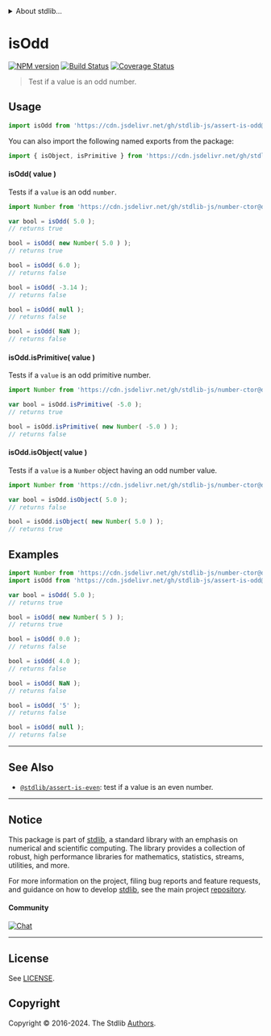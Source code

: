 <!--

@license Apache-2.0

Copyright (c) 2018 The Stdlib Authors.

Licensed under the Apache License, Version 2.0 (the "License");
you may not use this file except in compliance with the License.
You may obtain a copy of the License at

   http://www.apache.org/licenses/LICENSE-2.0

Unless required by applicable law or agreed to in writing, software
distributed under the License is distributed on an "AS IS" BASIS,
WITHOUT WARRANTIES OR CONDITIONS OF ANY KIND, either express or implied.
See the License for the specific language governing permissions and
limitations under the License.

-->


<details>
  <summary>
    About stdlib...
  </summary>
  <p>We believe in a future in which the web is a preferred environment for numerical computation. To help realize this future, we've built stdlib. stdlib is a standard library, with an emphasis on numerical and scientific computation, written in JavaScript (and C) for execution in browsers and in Node.js.</p>
  <p>The library is fully decomposable, being architected in such a way that you can swap out and mix and match APIs and functionality to cater to your exact preferences and use cases.</p>
  <p>When you use stdlib, you can be absolutely certain that you are using the most thorough, rigorous, well-written, studied, documented, tested, measured, and high-quality code out there.</p>
  <p>To join us in bringing numerical computing to the web, get started by checking us out on <a href="https://github.com/stdlib-js/stdlib">GitHub</a>, and please consider <a href="https://opencollective.com/stdlib">financially supporting stdlib</a>. We greatly appreciate your continued support!</p>
</details>

# isOdd

[![NPM version][npm-image]][npm-url] [![Build Status][test-image]][test-url] [![Coverage Status][coverage-image]][coverage-url] <!-- [![dependencies][dependencies-image]][dependencies-url] -->

> Test if a value is an odd number.



<section class="usage">

## Usage

```javascript
import isOdd from 'https://cdn.jsdelivr.net/gh/stdlib-js/assert-is-odd@deno/mod.js';
```

You can also import the following named exports from the package:

```javascript
import { isObject, isPrimitive } from 'https://cdn.jsdelivr.net/gh/stdlib-js/assert-is-odd@deno/mod.js';
```

#### isOdd( value )

Tests if a `value` is an odd `number`.

<!-- eslint-disable no-new-wrappers -->

```javascript
import Number from 'https://cdn.jsdelivr.net/gh/stdlib-js/number-ctor@deno/mod.js';

var bool = isOdd( 5.0 );
// returns true

bool = isOdd( new Number( 5.0 ) );
// returns true

bool = isOdd( 6.0 );
// returns false

bool = isOdd( -3.14 );
// returns false

bool = isOdd( null );
// returns false

bool = isOdd( NaN );
// returns false
```

#### isOdd.isPrimitive( value )

Tests if a `value` is an odd primitive number.

<!-- eslint-disable no-new-wrappers -->

```javascript
import Number from 'https://cdn.jsdelivr.net/gh/stdlib-js/number-ctor@deno/mod.js';

var bool = isOdd.isPrimitive( -5.0 );
// returns true

bool = isOdd.isPrimitive( new Number( -5.0 ) );
// returns false
```

#### isOdd.isObject( value )

Tests if a `value` is a `Number` object having an odd number value.

<!-- eslint-disable no-new-wrappers -->

```javascript
import Number from 'https://cdn.jsdelivr.net/gh/stdlib-js/number-ctor@deno/mod.js';

var bool = isOdd.isObject( 5.0 );
// returns false

bool = isOdd.isObject( new Number( 5.0 ) );
// returns true
```

</section>

<!-- /.usage -->

<section class="examples">

## Examples

<!-- eslint-disable no-new-wrappers -->

<!-- eslint no-undef: "error" -->

```javascript
import Number from 'https://cdn.jsdelivr.net/gh/stdlib-js/number-ctor@deno/mod.js';
import isOdd from 'https://cdn.jsdelivr.net/gh/stdlib-js/assert-is-odd@deno/mod.js';

var bool = isOdd( 5.0 );
// returns true

bool = isOdd( new Number( 5 ) );
// returns true

bool = isOdd( 0.0 );
// returns false

bool = isOdd( 4.0 );
// returns false

bool = isOdd( NaN );
// returns false

bool = isOdd( '5' );
// returns false

bool = isOdd( null );
// returns false
```

</section>

<!-- /.examples -->

<!-- Section for related `stdlib` packages. Do not manually edit this section, as it is automatically populated. -->

<section class="related">

* * *

## See Also

-   <span class="package-name">[`@stdlib/assert-is-even`][@stdlib/assert/is-even]</span><span class="delimiter">: </span><span class="description">test if a value is an even number.</span>

</section>

<!-- /.related -->

<!-- Section for all links. Make sure to keep an empty line after the `section` element and another before the `/section` close. -->


<section class="main-repo" >

* * *

## Notice

This package is part of [stdlib][stdlib], a standard library with an emphasis on numerical and scientific computing. The library provides a collection of robust, high performance libraries for mathematics, statistics, streams, utilities, and more.

For more information on the project, filing bug reports and feature requests, and guidance on how to develop [stdlib][stdlib], see the main project [repository][stdlib].

#### Community

[![Chat][chat-image]][chat-url]

---

## License

See [LICENSE][stdlib-license].


## Copyright

Copyright &copy; 2016-2024. The Stdlib [Authors][stdlib-authors].

</section>

<!-- /.stdlib -->

<!-- Section for all links. Make sure to keep an empty line after the `section` element and another before the `/section` close. -->

<section class="links">

[npm-image]: http://img.shields.io/npm/v/@stdlib/assert-is-odd.svg
[npm-url]: https://npmjs.org/package/@stdlib/assert-is-odd

[test-image]: https://github.com/stdlib-js/assert-is-odd/actions/workflows/test.yml/badge.svg?branch=v0.2.0
[test-url]: https://github.com/stdlib-js/assert-is-odd/actions/workflows/test.yml?query=branch:v0.2.0

[coverage-image]: https://img.shields.io/codecov/c/github/stdlib-js/assert-is-odd/main.svg
[coverage-url]: https://codecov.io/github/stdlib-js/assert-is-odd?branch=main

<!--

[dependencies-image]: https://img.shields.io/david/stdlib-js/assert-is-odd.svg
[dependencies-url]: https://david-dm.org/stdlib-js/assert-is-odd/main

-->

[chat-image]: https://img.shields.io/gitter/room/stdlib-js/stdlib.svg
[chat-url]: https://app.gitter.im/#/room/#stdlib-js_stdlib:gitter.im

[stdlib]: https://github.com/stdlib-js/stdlib

[stdlib-authors]: https://github.com/stdlib-js/stdlib/graphs/contributors

[umd]: https://github.com/umdjs/umd
[es-module]: https://developer.mozilla.org/en-US/docs/Web/JavaScript/Guide/Modules

[deno-url]: https://github.com/stdlib-js/assert-is-odd/tree/deno
[deno-readme]: https://github.com/stdlib-js/assert-is-odd/blob/deno/README.md
[umd-url]: https://github.com/stdlib-js/assert-is-odd/tree/umd
[umd-readme]: https://github.com/stdlib-js/assert-is-odd/blob/umd/README.md
[esm-url]: https://github.com/stdlib-js/assert-is-odd/tree/esm
[esm-readme]: https://github.com/stdlib-js/assert-is-odd/blob/esm/README.md
[branches-url]: https://github.com/stdlib-js/assert-is-odd/blob/main/branches.md

[stdlib-license]: https://raw.githubusercontent.com/stdlib-js/assert-is-odd/main/LICENSE

<!-- <related-links> -->

[@stdlib/assert/is-even]: https://github.com/stdlib-js/assert-is-even/tree/deno

<!-- </related-links> -->

</section>

<!-- /.links -->
